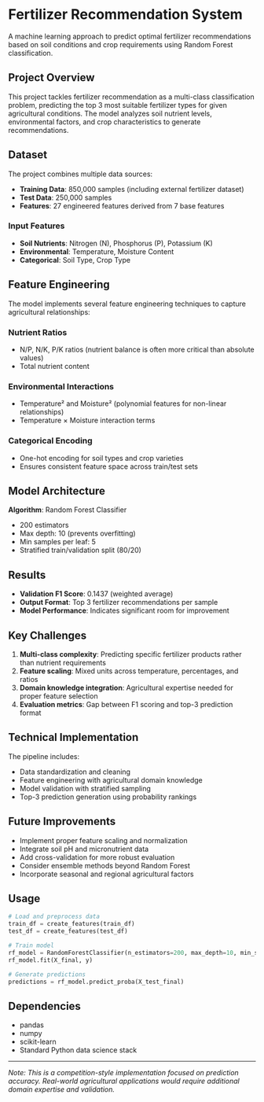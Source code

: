 # Fertilizer Recommendation System

A machine learning approach to predict optimal fertilizer recommendations based on soil conditions and crop requirements using Random Forest classification.

## Project Overview

This project tackles fertilizer recommendation as a multi-class classification problem, predicting the top 3 most suitable fertilizer types for given agricultural conditions. The model analyzes soil nutrient levels, environmental factors, and crop characteristics to generate recommendations.

## Dataset

The project combines multiple data sources:
- **Training Data**: 850,000 samples (including external fertilizer dataset)
- **Test Data**: 250,000 samples
- **Features**: 27 engineered features derived from 7 base features

### Input Features
- **Soil Nutrients**: Nitrogen (N), Phosphorus (P), Potassium (K)
- **Environmental**: Temperature, Moisture Content
- **Categorical**: Soil Type, Crop Type

## Feature Engineering

The model implements several feature engineering techniques to capture agricultural relationships:

### Nutrient Ratios
- N/P, N/K, P/K ratios (nutrient balance is often more critical than absolute values)
- Total nutrient content

### Environmental Interactions
- Temperature² and Moisture² (polynomial features for non-linear relationships)
- Temperature × Moisture interaction terms

### Categorical Encoding
- One-hot encoding for soil types and crop varieties
- Ensures consistent feature space across train/test sets

## Model Architecture

**Algorithm**: Random Forest Classifier
- 200 estimators
- Max depth: 10 (prevents overfitting)
- Min samples per leaf: 5
- Stratified train/validation split (80/20)

## Results

- **Validation F1 Score**: 0.1437 (weighted average)
- **Output Format**: Top 3 fertilizer recommendations per sample
- **Model Performance**: Indicates significant room for improvement

## Key Challenges

1. **Multi-class complexity**: Predicting specific fertilizer products rather than nutrient requirements
2. **Feature scaling**: Mixed units across temperature, percentages, and ratios
3. **Domain knowledge integration**: Agricultural expertise needed for proper feature selection
4. **Evaluation metrics**: Gap between F1 scoring and top-3 prediction format

## Technical Implementation

The pipeline includes:
- Data standardization and cleaning
- Feature engineering with agricultural domain knowledge
- Model validation with stratified sampling
- Top-3 prediction generation using probability rankings

## Future Improvements

- Implement proper feature scaling and normalization
- Integrate soil pH and micronutrient data
- Add cross-validation for more robust evaluation
- Consider ensemble methods beyond Random Forest
- Incorporate seasonal and regional agricultural factors

## Usage

```python
# Load and preprocess data
train_df = create_features(train_df)
test_df = create_features(test_df)

# Train model
rf_model = RandomForestClassifier(n_estimators=200, max_depth=10, min_samples_leaf=5)
rf_model.fit(X_final, y)

# Generate predictions
predictions = rf_model.predict_proba(X_test_final)
```

## Dependencies

- pandas
- numpy
- scikit-learn
- Standard Python data science stack

---

*Note: This is a competition-style implementation focused on prediction accuracy. Real-world agricultural applications would require additional domain expertise and validation.*
